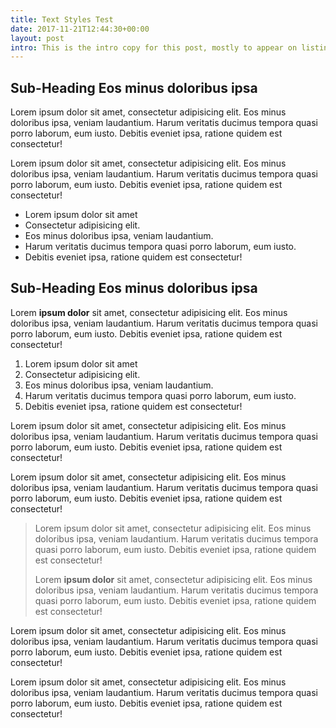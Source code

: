 ```yaml
---
title: Text Styles Test
date: 2017-11-21T12:44:30+00:00
layout: post
intro: This is the intro copy for this post, mostly to appear on listings of posts
---
```


## Sub-Heading Eos minus doloribus ipsa

Lorem ipsum dolor sit amet, consectetur adipisicing elit. Eos minus doloribus ipsa, veniam laudantium. Harum veritatis ducimus tempora quasi porro laborum, eum iusto. Debitis eveniet ipsa, ratione quidem est consectetur!

Lorem ipsum dolor sit amet, consectetur adipisicing elit. Eos minus doloribus ipsa, veniam laudantium. Harum veritatis ducimus tempora quasi porro laborum, eum iusto. Debitis eveniet ipsa, ratione quidem est consectetur!

* Lorem ipsum dolor sit amet
* Consectetur adipisicing elit.
* Eos minus doloribus ipsa, veniam laudantium.
* Harum veritatis ducimus tempora quasi porro laborum, eum iusto.
* Debitis eveniet ipsa, ratione quidem est consectetur!

## Sub-Heading Eos minus doloribus ipsa

Lorem **ipsum dolor** sit amet, consectetur adipisicing elit. Eos minus doloribus ipsa, veniam laudantium. Harum veritatis ducimus tempora quasi porro laborum, eum iusto. Debitis eveniet ipsa, ratione quidem est consectetur!

1. Lorem ipsum dolor sit amet
2. Consectetur adipisicing elit.
3. Eos minus doloribus ipsa, veniam laudantium.
4. Harum veritatis ducimus tempora quasi porro laborum, eum iusto.
5. Debitis eveniet ipsa, ratione quidem est consectetur!

Lorem ipsum dolor sit amet, consectetur adipisicing elit. Eos minus doloribus ipsa, veniam laudantium. Harum veritatis ducimus tempora quasi porro laborum, eum iusto. Debitis eveniet ipsa, ratione quidem est consectetur!

Lorem ipsum dolor sit amet, consectetur adipisicing elit. Eos minus doloribus ipsa, veniam laudantium. Harum veritatis ducimus tempora quasi porro laborum, eum iusto. Debitis eveniet ipsa, ratione quidem est consectetur!



> Lorem ipsum dolor sit amet, consectetur adipisicing elit. Eos minus doloribus ipsa, veniam laudantium. Harum veritatis ducimus tempora quasi porro laborum, eum iusto. Debitis eveniet ipsa, ratione quidem est consectetur!
>
> Lorem **ipsum dolor** sit amet, consectetur adipisicing elit. Eos minus doloribus ipsa, veniam laudantium. Harum veritatis ducimus tempora quasi porro laborum, eum iusto. Debitis eveniet ipsa, ratione quidem est consectetur!


Lorem ipsum dolor sit amet, consectetur adipisicing elit. Eos minus doloribus ipsa, veniam laudantium. Harum veritatis ducimus tempora quasi porro laborum, eum iusto. Debitis eveniet ipsa, ratione quidem est consectetur!

Lorem ipsum dolor sit amet, consectetur adipisicing elit. Eos minus doloribus ipsa, veniam laudantium. Harum veritatis ducimus tempora quasi porro laborum, eum iusto. Debitis eveniet ipsa, ratione quidem est consectetur!
